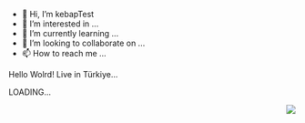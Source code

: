 - 👋 Hi, I’m kebapTest
- 👀 I’m interested in ...
- 🌱 I’m currently learning ...
- 💞️ I’m looking to collaborate on ...
- 📫 How to reach me ...

<!---
denemepay/denemepay is a ✨ special ✨ repository because its `README.md` (this file) appears on your GitHub profile.
You can click the Preview link to take a look at your changes.
--->
Hello Wolrd! Live in Türkiye...

LOADING...


<a href="https://github.com/kebapTest/KebapTest/blob/main/README.md">
  <img align="right" src="https://github-readme-stats.vercel.app/api?username=KebapTest&show_icons=true&theme=highcontrast" />


